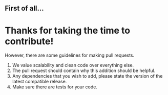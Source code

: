 ## First of all...
# Thanks for taking the time to contribute!

However, there are some guidelines for making pull requests. 
1) We value scalability and clean code over everything else.
2) The pull request should contain why this addition should be helpful.
3) Any dependencies that you wish to add, please state the version of the latest compatible release.
4) Make sure there are tests for your code.
